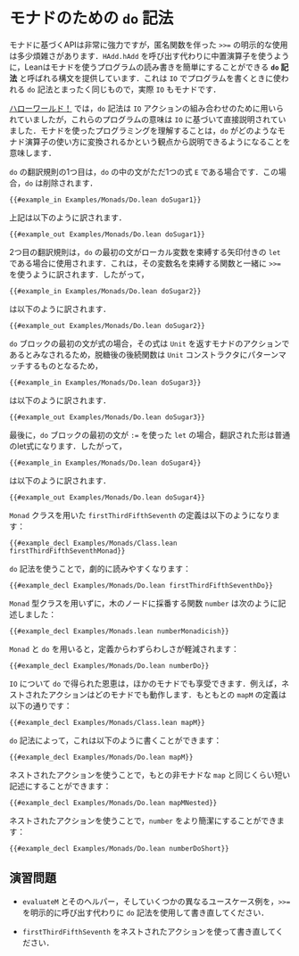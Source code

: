 <!-- # `do`-Notation for Monads -->

# モナドのための `do` 記法

<!-- While APIs based on monads are very powerful, the explicit use of `>>=` with anonymous functions is still somewhat noisy.
Just as infix operators are used instead of explicit calls to `HAdd.hAdd`, Lean provides a syntax for monads called _`do`-notation_ that can make programs that use monads easier to read and write.
This is the very same `do`-notation that is used to write programs in `IO`, and `IO` is also a monad. -->

モナドに基づくAPIは非常に強力ですが，匿名関数を伴った `>>=` の明示的な使用は多少煩雑さがあります．`HAdd.hAdd` を呼び出す代わりに中置演算子を使うように，Leanはモナドを使うプログラムの読み書きを簡単にすることができる **`do` 記法** と呼ばれる構文を提供しています．これは `IO` でプログラムを書くときに使われる `do` 記法とまったく同じもので，実際 `IO` もモナドです．

<!-- In [Hello, World!](../hello-world.md), the `do` syntax is used to combine `IO` actions, but the meaning of these programs is explained directly.
Understanding how to program with monads means that `do` can now be explained in terms of how it translates into uses of the underlying monad operators. -->

[ハローワールド！](../hello-world.md) では，`do` 記法は `IO` アクションの組み合わせのために用いられていましたが，これらのプログラムの意味は `IO` に基づいて直接説明されていました．モナドを使ったプログラミングを理解することは，`do` がどのようなモナド演算子の使い方に変換されるかという観点から説明できるようになることを意味します．

<!-- The first translation of `do` is used when the only statement in the `do` is a single expression `E`.
In this case, the `do` is removed, so -->

`do` の翻訳規則の1つ目は，`do` の中の文がただ1つの式 `E` である場合です．この場合，`do` は削除されます．

```lean
{{#example_in Examples/Monads/Do.lean doSugar1}}
```
<!-- translates to -->

上記は以下のように訳されます．

```lean
{{#example_out Examples/Monads/Do.lean doSugar1}}
```

<!-- The second translation is used when the first statement of the `do` is a `let` with an arrow, binding a local variable.
This translates to a use of `>>=` together with a function that binds that very same variable, so -->

2つ目の翻訳規則は，`do` の最初の文がローカル変数を束縛する矢印付きの `let` である場合に使用されます．これは，その変数名を束縛する関数と一緒に `>>=` を使うように訳されます．したがって，

```lean
{{#example_in Examples/Monads/Do.lean doSugar2}}
```
<!-- translates to -->

は以下のように訳されます．

```lean
{{#example_out Examples/Monads/Do.lean doSugar2}}
```

<!-- When the first statement of the `do` block is an expression, then it is considered to be a monadic action that returns `Unit`, so the function matches the `Unit` constructor and -->

`do` ブロックの最初の文が式の場合，その式は `Unit` を返すモナドのアクションであるとみなされるため，脱糖後の後続関数は `Unit` コンストラクタにパターンマッチするものとなるため，

```lean
{{#example_in Examples/Monads/Do.lean doSugar3}}
```
<!-- translates to -->

は以下のように訳されます．

```lean
{{#example_out Examples/Monads/Do.lean doSugar3}}
```

<!-- Finally, when the first statement of the `do` block is a `let` that uses `:=`, the translated form is an ordinary let expression, so -->

最後に，`do` ブロックの最初の文が `:=` を使った `let` の場合，翻訳された形は普通のlet式になります．したがって，

```lean
{{#example_in Examples/Monads/Do.lean doSugar4}}
```
<!-- translates to -->

は以下のように訳されます．

```lean
{{#example_out Examples/Monads/Do.lean doSugar4}}
```

<!-- The definition of `firstThirdFifthSeventh` that uses the `Monad` class looks like this: -->

`Monad` クラスを用いた `firstThirdFifthSeventh` の定義は以下のようになります：

```lean
{{#example_decl Examples/Monads/Class.lean firstThirdFifthSeventhMonad}}
```
<!-- Using `do`-notation, it becomes significantly more readable: -->

`do` 記法を使うことで，劇的に読みやすくなります：

```lean
{{#example_decl Examples/Monads/Do.lean firstThirdFifthSeventhDo}}
```

<!-- Without the `Monad` type class, the function `number` that numbers the nodes of a tree was written: -->

`Monad` 型クラスを用いずに，木のノードに採番する関数 `number` は次のように記述しました：

```lean
{{#example_decl Examples/Monads.lean numberMonadicish}}
```
<!-- With `Monad` and `do`, its definition is much less noisy: -->

`Monad` と `do` を用いると，定義からわずらわしさが軽減されます：

```lean
{{#example_decl Examples/Monads/Do.lean numberDo}}
```


<!-- All of the conveniences from `do` with `IO` are also available when using it with other monads.
For example, nested actions also work in any monad.
The original definition of `mapM` was: -->

`IO` について `do` で得られた恩恵は，ほかのモナドでも享受できます．例えば，ネストされたアクションはどのモナドでも動作します．もともとの `mapM` の定義は以下の通りです：

```lean
{{#example_decl Examples/Monads/Class.lean mapM}}
```
<!-- With `do`-notation, it can be written: -->

`do` 記法によって，これは以下のように書くことができます：

```lean
{{#example_decl Examples/Monads/Do.lean mapM}}
```
<!-- Using nested actions makes it almost as short as the original non-monadic `map`: -->

ネストされたアクションを使うことで，もとの非モナドな `map` と同じくらい短い記述にすることができます：

```lean
{{#example_decl Examples/Monads/Do.lean mapMNested}}
```
<!-- Using nested actions, `number` can be made much more concise: -->

ネストされたアクションを使うことで，`number` をより簡潔にすることができます：

```lean
{{#example_decl Examples/Monads/Do.lean numberDoShort}}
```



<!-- ## Exercises -->

## 演習問題

 <!-- * Rewrite `evaluateM`, its helpers, and the different specific use cases using `do`-notation instead of explicit calls to `>>=`. -->
 * `evaluateM` とそのヘルパー，そしていくつかの異なるユースケース例を，`>>=` を明示的に呼び出す代わりに `do` 記法を使用して書き直してください．
 <!-- * Rewrite `firstThirdFifthSeventh` using nested actions. -->
 * `firstThirdFifthSeventh` をネストされたアクションを使って書き直してください．
